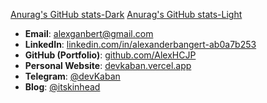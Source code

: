 [Anurag's GitHub stats-Dark](https://github-readme-stats.vercel.app/api?username=AlexHCJP&show_icons=true&theme=dark#gh-dark-mode-only)
[Anurag's GitHub stats-Light](https://github-readme-stats.vercel.app/api?username=AlexHCJP&show_icons=true&theme=default#gh-light-mode-only)

* **Email**: [alexganbert@gmail.com](mailto:alexganbert@gmail.com)
* **LinkedIn**: [linkedin.com/in/alexanderbangert-ab0a7b253](https://linkedin.com/in/alexanderbangert-ab0a7b253)
* **GitHub (Portfolio)**: [github.com/AlexHCJP](https://github.com/AlexHCJP)
* **Personal Website**: [devkaban.vercel.app](https://devkaban.vercel.app)
* **Telegram**: [@devKaban](https://t.me/devKaban)
* **Blog**: [@itskinhead](https://t.me/itskinhead)
